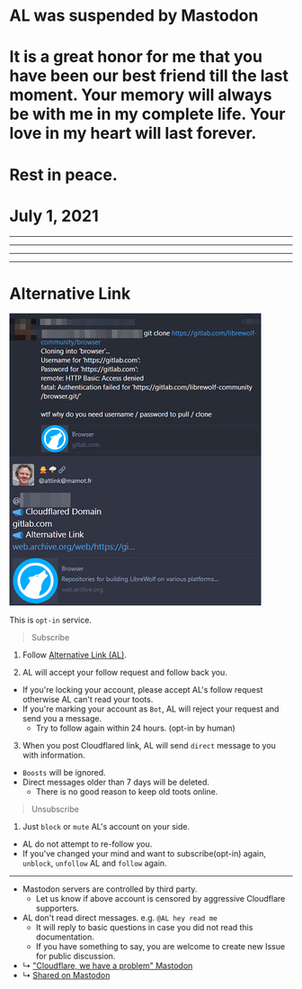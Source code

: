 # AL was suspended by Mastodon


# It is a great honor for me that you have been our best friend till the last moment. Your memory will always be with me in my complete life. Your love in my heart will last forever.

# Rest in peace.

# July 1, 2021


--------------------------

--------------------------

--------------------------

--------------------------




# Alternative Link


![](../image/altlink_sample.jpg)


This is `opt-in` service.


> Subscribe

1. Follow [Alternative Link (AL)](https://mamot.fr/@altlink).

2. AL will accept your follow request and follow back you.
  - If you're locking your account, please accept AL's follow request otherwise AL can't read your toots.
  - If you're marking your account as `Bot`, AL will reject your request and send you a message.
    - Try to follow again within 24 hours. (opt-in by human)

3. When you post Cloudflared link, AL will send `direct` message to you with information.
  - `Boosts` will be ignored.
  - Direct messages older than 7 days will be deleted.
    - There is no good reason to keep old toots online.


> Unsubscribe

1. Just `block` or `mute` AL's account on your side.
  - AL do not attempt to re-follow you.
  - If you've changed your mind and want to subscribe(opt-in) again, `unblock`, `unfollow` AL and `follow` again.


---

- Mastodon servers are controlled by third party.
  - Let us know if above account is censored by aggressive Cloudflare supporters.
- AL don't read direct messages. e.g. `@AL hey read me`
  - It will reply to basic questions in case you did not read this documentation.
  - If you have something to say, you are welcome to create new Issue for public discussion.
- ↳ ["Cloudflare, we have a problem" Mastodon](people.mastodon.md)
- ↳ [Shared on Mastodon](shared_on_mastodon.md)

<a rel="me" href="https://mamot.fr/@altlink"></a>
